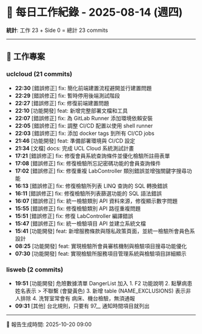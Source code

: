 # 📅 每日工作紀錄 - 2025-08-14 (週四)

**統計**: 工作 23 + Side 0 = 總計 23 commits

---

## 💼 工作專案

### uclcloud (21 commits)

- **22:30** [錯誤修正] fix: 簡化前端建置流程避開並行建置問題
- **22:29** [錯誤修正] fix: 暫時停用後端測試階段
- **22:27** [錯誤修正] fix: 修復前端建置問題
- **22:10** [功能開發] feat: 新增完整部署文檔和工具
- **22:07** [錯誤修正] fix: 為 GitLab Runner 添加環境依賴安裝
- **22:05** [錯誤修正] fix: 調整 CI/CD 配置以使用 shell runner
- **22:03** [錯誤修正] fix: 添加 docker tags 到所有 CI/CD jobs
- **21:46** [功能開發] feat: 準備部署環境與 CI/CD 設定
- **21:34** [文檔] docs: 完成 UCL Cloud 系統測試計畫
- **17:21** [錯誤修正] fix: 修復會員系統查詢條件並優化檢驗所註冊表單
- **17:08** [錯誤修正] fix: 修復檢驗所忘記密碼功能的會員查詢條件
- **17:02** [錯誤修正] fix: 修復重複 LabController 類別錯誤並增強關鍵字搜尋功能
- **16:13** [錯誤修正] fix: 修復檢驗所列表 LINQ 查詢的 SQL 轉換錯誤
- **16:11** [錯誤修正] fix: 修復檢驗所列表篩選功能的 SQL 語法錯誤
- **16:07** [錯誤修正] fix: 統一檢驗類別 API 資料來源，修復顯示數字問題
- **15:55** [錯誤修正] fix: 修復檢驗類別 API 路徑重複問題
- **15:51** [錯誤修正] fix: 修復 LabController 編譯錯誤
- **15:47** [錯誤修正] fix: 統一檢驗項目 API 並建立系統文檔
- **15:41** [功能開發] feat: 新增服務條款與隱私政策頁面，並統一檢驗所會員色系設計
- **08:25** [功能開發] feat: 實現檢驗所會員審核機制與檢驗項目搜尋功能優化
- **07:30** [功能開發] feat: 實現檢驗所服務項目管理系統與檢驗項目詳細顯示

### lisweb (2 commits)

- **19:51** [功能開發] 危險數據清單 DangerList 加入 1. F2 功能說明 2. 點擊病患姓名表示 > 不聯繫 (會變黃色) 3. 新增 table (NAME_EXCLUSIONS) 表示非人排除 4. 洗腎室常會有 病床、機台檢驗，無須通報
- **09:31** [其他] 台北規則，只要有 97__ 通知時間項目就列出

---

📅 報告生成時間: 2025-10-20 09:00
